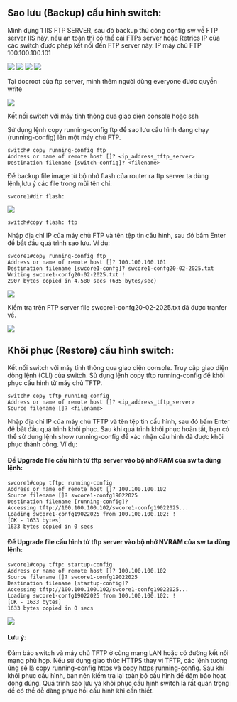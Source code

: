 ## Sao lưu (Backup) cấu hình switch:
  Mình dựng 1 IIS FTP SERVER, sau đó backup thủ công config sw về FTP server IIS này, nếu an toàn thì có thể cài FTPs server hoặc Retrics IP của các switch 
  được phép kết nối đến FTP server này.
  IP máy chủ FTP 100.100.100.101
 
  <img src="Basicnetworkimages/45.png">

  <img src="Basicnetworkimages/46.png">

  <img src="Basicnetworkimages/47.png">

  <img src="Basicnetworkimages/48.png">

  Tại docroot của ftp server, mình thêm người dùng everyone được quyền write

  <img src="Basicnetworkimages/49.png">

  Kết nối switch với máy tính thông qua giao diện console hoặc ssh

  Sử dụng lệnh copy running-config ftp để sao lưu cấu hình đang chạy (running-config) lên một máy chủ FTP.

    switch# copy running-config ftp
    Address or name of remote host []? <ip_address_tftp_server>
    Destination filename [switch-config]? <filename>

  Để backup file image từ bộ nhớ flash của router ra ftp server ta dùng lệnh,lưu ý các file trong mũi tên chỉ:

    swcore1#dir flash:

  <img src="Basicnetworkimages/48.png">

    switch#copy flash: ftp

  Nhập địa chỉ IP của máy chủ FTP và tên tệp tin cấu hình, sau đó bấm Enter để bắt đầu quá trình sao lưu.
  Ví dụ:

    swcore1#copy running-config ftp
    Address or name of remote host []? 100.100.100.101
    Destination filename [swcore1-confg]? swcore1-confg20-02-2025.txt
    Writing swcore1-confg20-02-2025.txt !
    2907 bytes copied in 4.580 secs (635 bytes/sec)


  <img src="Basicnetworkimages/50.png">

  Kiểm tra trên FTP server file swcore1-confg20-02-2025.txt đã được tranfer về.

  <img src="Basicnetworkimages/52.png">

## Khôi phục (Restore) cấu hình switch:

  Kết nối switch với máy tính thông qua giao diện console.
  Truy cập giao diện dòng lệnh (CLI) của switch.
  Sử dụng lệnh copy tftp running-config để khôi phục cấu hình từ máy chủ TFTP.

    switch# copy tftp running-config
    Address or name of remote host []? <ip_address_tftp_server>
    Source filename []? <filename>

  Nhập địa chỉ IP của máy chủ TFTP và tên tệp tin cấu hình, sau đó bấm Enter để bắt đầu quá trình khôi phục.
  Sau khi quá trình khôi phục hoàn tất, bạn có thể sử dụng lệnh show running-config để xác nhận cấu hình đã được khôi phục thành công.
  Ví dụ:

#### Để Upgrade file cấu hình từ tftp server vào bộ nhớ RAM của sw ta dùng lệnh:
    swcore1#copy tftp: running-config
    Address or name of remote host []? 100.100.100.102
    Source filename []? swcore1-confg19022025
    Destination filename [running-config]? 
    Accessing tftp://100.100.100.102/swcore1-confg19022025...
    Loading swcore1-confg19022025 from 100.100.100.102: !
    [OK - 1633 bytes]
    1633 bytes copied in 0 secs

#### Để Upgrade file cấu hình từ tftp server vào bộ nhớ NVRAM của sw ta dùng lệnh:

    swcore1#copy tftp: startup-config
    Address or name of remote host []? 100.100.100.102
    Source filename []? swcore1-confg19022025
    Destination filename [startup-config]? 
    Accessing tftp://100.100.100.102/swcore1-confg19022025...
    Loading swcore1-confg19022025 from 100.100.100.102: !
    [OK - 1633 bytes]
    1633 bytes copied in 0 secs

  <img src="Basicnetworkimages/27.png">
  
#### Lưu ý:

  Đảm bảo switch và máy chủ TFTP ở cùng mạng LAN hoặc có đường kết nối mạng phù hợp.
  Nếu sử dụng giao thức HTTPS thay vì TFTP, các lệnh tương ứng sẽ là copy running-config https và copy https running-config.
  Sau khi khôi phục cấu hình, bạn nên kiểm tra lại toàn bộ cấu hình để đảm bảo hoạt động đúng.
  Quá trình sao lưu và khôi phục cấu hình switch là rất quan trọng để có thể dễ dàng phục hồi cấu hình khi cần thiết.
